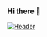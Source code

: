 ### Hi there 👋
[![Header](https://raw.githubusercontent.com/MartinHeinz/<OWNER>/<OWNER>/readme_header.png "Header")](https://some-url.dev/)
<!--
**walaafahad1994/walaafahad1994** is a ✨ _special_ ✨ repository because its `README.md` (this file) appears on your GitHub profile.
# Hello, folks! <img src="https://raw.githubusercontent.com/MartinHeinz/MartinHeinz/master/wave.gif" width="30px">
Here are some ideas to get you started:
[![Anurag's github stats](https://github-readme-stats.vercel.app/api?walaafahad1994=anuraghazra)](https://github.com/anuraghazra/github-readme-stats)

- 🔭 I’m currently working on IOS apps and Java Apps
- 🌱 I’m currently learning DevOps and Azure services 
- 👯 I’m looking to collaborate on ...
- 💬 Ask me about DevOps , ios , java
- 📫 How to reach me: Walaafahad1993@gmail.com
[![Anurag's github stats](https://github-readme-stats.vercel.app/api?username=anuraghazra)](https://github.com/anuraghazra/github-readme-stats)

-->
